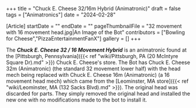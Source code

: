+++
title = "Chuck E. Cheese 32/16m Hybrid (Animatronic)"
draft = false
tags = ["Animatronics"]
date = "2024-02-28"

[Article]
startDate = ""
endDate = ""
pageThumbnailFile = "32 movement with 16 movement head.jpg|An Image of the Bot"
contributors = ["Bowling for Cheese","PizzaEntertainmentFanX"]
gallery = []
+++


The <b><i>Chuck E. Cheese 32 / 16 Movement Hybrid</b></i> is an animatronic found at the [Pittsburgh, Pennsylvania]({{< ref "wiki/Pittsburgh, PA (20 McIntyre Square Dr).md" >}}) Chuck E. Cheese's store. The Bot has Chuck E. Cheese 32m (Animatronic) (the standard 32 movement lower half) with the head mech being replaced with Chuck E. Cheese 16m (Animatronic) (a 16 movement head mech) which came from the [Leominster, MA store]({{< ref "wiki/Leominster, MA (132 Sacks Blvd).md" >}}). The original head was discarded for parts. They simply removed the original head and installed the new one with no modifications made to the bot to install it.
